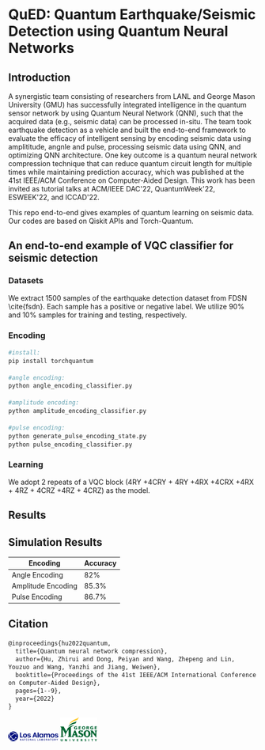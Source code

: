 # QuED: Quantum Earthquake/Seismic Detection using Quantum Neural Networks

## Introduction

A synergistic team consisting of researchers from LANL and George Mason University (GMU) has successfully integrated intelligence in the quantum sensor network by using Quantum Neural Network (QNN), such that the acquired data (e.g., seismic data) can be processed in-situ. 
The team took earthquake detection as a vehicle and built the end-to-end framework to evaluate the efficacy of intelligent sensing by encoding seismic data using amplititude, angnle and pulse, processing seismic data using QNN, and optimizing QNN architecture. One key outcome is a quantum neural network compression technique that can reduce quantum circuit length for multiple times while maintaining prediction accuracy, which was published at the 41st IEEE/ACM Conference on Computer-Aided Design. This work has been invited as tutorial talks at ACM/IEEE DAC'22, QuantumWeek'22, ESWEEK'22, and ICCAD'22.

This repo end-to-end gives examples of quantum learning on seismic data. 
Our codes are based on Qiskit APIs and Torch-Quantum.

## An end-to-end example of VQC classifier for seismic detection


### Datasets

We extract 1500 samples of the earthquake detection dataset from FDSN  \cite{fsdn}. Each sample has a positive or negative label. We utilize 90\% and 10\% samples for training and testing, respectively.

### Encoding


```bash
#install:
pip install torchquantum

#angle encoding:
python angle_encoding_classifier.py

#amplitude encoding:
python amplitude_encoding_classifier.py

#pulse encoding:
python generate_pulse_encoding_state.py
python pulse_encoding_classifier.py

```

### Learning

We adopt 2 repeats of a VQC block (4RY +4CRY + 4RY +4RX +4CRX +4RX + 4RZ + 4CRZ +4RZ + 4CRZ) as the model.

## Results

## Simulation Results

|  Encoding   | Accuracy  |
|  ----  | ----  |
| Angle Encoding  | 82% |
| Amplitude Encoding  | 85.3% |
| Pulse Encoding  | 86.7% |


<!-- ### Simulation Results -->

<!-- ### Results on IBM Quantum -->

## Citation

```
@inproceedings{hu2022quantum,
  title={Quantum neural network compression},
  author={Hu, Zhirui and Dong, Peiyan and Wang, Zhepeng and Lin, Youzuo and Wang, Yanzhi and Jiang, Weiwen},
  booktitle={Proceedings of the 41st IEEE/ACM International Conference on Computer-Aided Design},
  pages={1--9},
  year={2022}
}
```

<img decoding="async" src="logo/lanl.png" width="20%"> 
<img decoding="async" src="logo/mason.png" width="15%">


